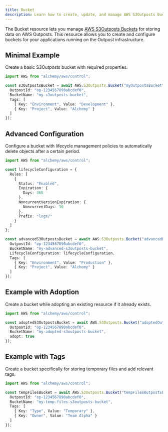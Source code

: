 ```yaml
---
title: Bucket
description: Learn how to create, update, and manage AWS S3Outposts Buckets using Alchemy Cloud Control.
---
```


The Bucket resource lets you manage [AWS S3Outposts Buckets](https://docs.aws.amazon.com/s3outposts/latest/userguide/) for storing data on AWS Outposts. This resource allows you to create and configure buckets for your applications running on the Outpost infrastructure.

## Minimal Example

Create a basic S3Outposts bucket with required properties.

```ts
import AWS from "alchemy/aws/control";

const s3OutpostsBucket = await AWS.S3Outposts.Bucket("myOutpostsBucket", {
  OutpostId: "op-1234567890abcdef0",
  BucketName: "my-s3outposts-bucket",
  Tags: [
    { Key: "Environment", Value: "Development" },
    { Key: "Project", Value: "Alchemy" }
  ]
});
```

## Advanced Configuration

Configure a bucket with lifecycle management policies to automatically delete objects after a certain period.

```ts
import AWS from "alchemy/aws/control";

const lifecycleConfiguration = {
  Rules: [
    {
      Status: "Enabled",
      Expiration: {
        Days: 365
      },
      NoncurrentVersionExpiration: {
        NoncurrentDays: 30
      },
      Prefix: "logs/"
    }
  ]
};

const advancedS3OutpostsBucket = await AWS.S3Outposts.Bucket("advancedOutpostsBucket", {
  OutpostId: "op-1234567890abcdef0",
  BucketName: "my-advanced-s3outposts-bucket",
  LifecycleConfiguration: lifecycleConfiguration,
  Tags: [
    { Key: "Environment", Value: "Production" },
    { Key: "Project", Value: "Alchemy" }
  ]
});
```

## Example with Adoption

Create a bucket while adopting an existing resource if it already exists.

```ts
import AWS from "alchemy/aws/control";

const adoptedS3OutpostsBucket = await AWS.S3Outposts.Bucket("adoptedOutpostsBucket", {
  OutpostId: "op-1234567890abcdef0",
  BucketName: "my-adopted-s3outposts-bucket",
  adopt: true
});
```

## Example with Tags

Create a bucket specifically for storing temporary files and add relevant tags.

```ts
import AWS from "alchemy/aws/control";

const tempFilesBucket = await AWS.S3Outposts.Bucket("tempFilesOutpostsBucket", {
  OutpostId: "op-1234567890abcdef0",
  BucketName: "my-temp-files-s3outposts-bucket",
  Tags: [
    { Key: "Type", Value: "Temporary" },
    { Key: "Owner", Value: "Team Alpha" }
  ]
});
```